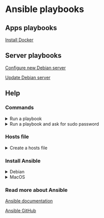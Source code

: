# Ansible playbooks

## Apps playbooks

[Install Docker](playbooks/apps/install_docker.yml)

## Server playbooks

[Configure new Debian server](playbooks/configure_new_debian_server.yml)

[Update Debian server](playbooks/update_server.yml)

## Help

### Commands

<details>
<summary>Run a playbook</summary>
<br>

```sh
ansible-playbook -i <hosts_file> playbooks/<playbook>.yml
```
</details>

<details>
<summary>Run a playbook and ask for sudo password</summary>
<br>

```sh
append --ask-become-pass

ansible-playbook -i hosts playbooks/<playbook>.yml --ask-become-pass
```
</details>

### Hosts file

<details>
<summary>Create a hosts file</summary>
<br>

Create a `hosts` file with a list of hosts you want to interact with. 
```sh
[<group_name>]
<username>@<hostname>
```

example:
```sh
[update_server]
jondoe@192.168.1.10
```
</details>

### Install Ansible

<details>
<summary>Debian</summary>

Update your system’s package database and install the necessary dependencies:
```sh
sudo apt update && sudo apt install -y python3-pip git
```
Install Ansible with pip:
```sh
python3 -m pip install --user ansible
```
Verify that Ansible is installed correctly by running the following command:
```sh
ansible --version
```
</details>

<details>
<summary>MacOS</summary>

Install Homebrew:
```sh
/bin/bash -c "$(curl -fsSL https://raw.githubusercontent.com/Homebrew/install/HEAD/install.sh)"
```
Install Ansible with brew:
```sh
brew install ansible
```
Verify that Ansible is installed correctly by running the following command:
```sh
ansible --version
```
</details>

### Read more about Ansible

[Ansible documentation](https://docs.ansible.com/ansible/latest/index.html)

[Ansible GitHub](https://github.com/ansible/ansible)